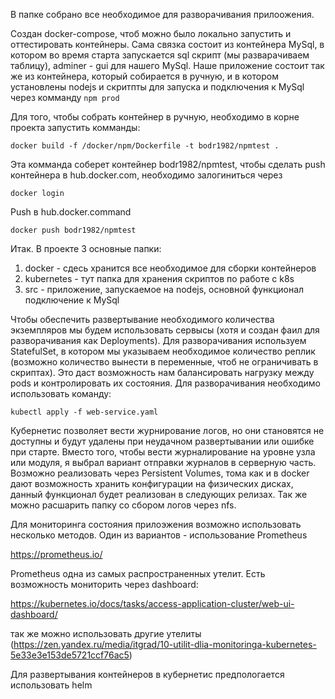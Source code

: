 В папке собрано все необходимое для разворачивания прилоожения.

Создан docker-compose, чтоб можно было локально запустить и оттестировать контейнеры. Сама связка состоит из контейнера MySql, в котором во время старта запускается sql скрипт (мы разварачиваем таблицу), adminer - gui для нашего MySql. Наше приложение состоит так же из контейнера, который собирается в ручную, и в котором установлены nodejs и скритпты для запуска и подключения к MySql через комманду `npm prod`

Для того, чтобы собрать контейнер в ручную, необходимо в корне проекта запустить комманды:

`docker build -f /docker/npm/Dockerfile -t bodr1982/npmtest .`

Эта комманда соберет контейнер bodr1982/npmtest, чтобы сделать push контейнера в hub.docker.com, необходимо залогиниться через

`docker login`

Push в hub.docker.command

`docker push bodr1982/npmtest`

Итак. В проекте 3 основные папки:

1) docker - сдесь хранится все необходимое для сборки контейнеров
2) kubernetes - тут папка для хранения скриптов по работе с k8s
3) src - приложение, запускаемое на nodejs, основной функционал подключение к MySql

Чтобы обеспечить развертывание необходимого количества экземпляров мы будем использовать сервысы (хотя и создан фаил для разворачивания как Deployments). Для разворачивания используем StatefulSet, в котором мы указываем необходимое количество реплик (возможно количество вынести в переменные, чтоб не ограничивать в скриптах). Это даст возможность нам балансировать нагрузку между pods и контролировать их состояния. Для разворачивания необходимо использовать команду:

`kubectl apply -f web-service.yaml`

Кубернетис позволяет вести журнирование логов, но они становятся не доступны и будут удалены при неудачном развертывании или ошибке при старте. Вместо того, чтобы вести журналирование на уровне узла или модуля, я выбрал вариант отправки журналов в серверную часть. Возможно реализовать через Persistent Volumes, тома как и в docker дают возможность хранить конфигурации на физических дисках, данный функционал будет реализован в следующих релизах. Так же можно расшарить папку со сбором логов через nfs.

Для мониторинга состояния прилоэжения возможно использовать несколько методов.
Один из вариантов - использование Prometheus

https://prometheus.io/

Prometheus одна из самых распространенных утелит. Есть возможность мониторить через dashboard:

https://kubernetes.io/docs/tasks/access-application-cluster/web-ui-dashboard/

так же можно использовать другие утелиты (https://zen.yandex.ru/media/itgrad/10-utilit-dlia-monitoringa-kubernetes-5e33e3e153de5721ccf76ac5)


Для развертывания контейнеров в кубернетис предпологается использовать helm
